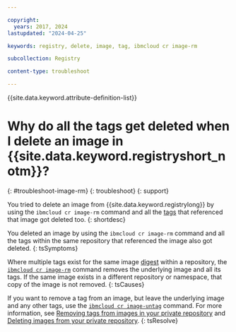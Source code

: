 ```yaml
---

copyright:
  years: 2017, 2024
lastupdated: "2024-04-25"

keywords: registry, delete, image, tag, ibmcloud cr image-rm

subcollection: Registry

content-type: troubleshoot

---
```


{{site.data.keyword.attribute-definition-list}}

# Why do all the tags get deleted when I delete an image in {{site.data.keyword.registryshort_notm}}?
{: #troubleshoot-image-rm}
{: troubleshoot}
{: support}

You tried to delete an image from {{site.data.keyword.registrylong}} by using the `ibmcloud cr image-rm` command and all the [tags](/docs/Registry?topic=Registry-registry_overview#overview_elements_tag) that referenced that image got deleted too.
{: shortdesc}

You deleted an image by using the `ibmcloud cr image-rm` command and all the tags within the same repository that referenced the image also got deleted.
{: tsSymptoms}

Where multiple tags exist for the same image [digest](/docs/Registry?topic=Registry-registry_overview#overview_elements_digest) within a repository, the [`ibmcloud cr image-rm`](/docs/Registry?topic=Registry-containerregcli#bx_cr_image_rm) command removes the underlying image and all its tags. If the same image exists in a different repository or namespace, that copy of the image is not removed.
{: tsCauses}

If you want to remove a tag from an image, but leave the underlying image and any other tags, use the [`ibmcloud cr image-untag`](/docs/Registry?topic=Registry-containerregcli#bx_cr_image_untag) command. For more information, see [Removing tags from images in your private repository](/docs/Registry?topic=Registry-registry_images_#registry_images_untag) and [Deleting images from your private repository](/docs/Registry?topic=Registry-registry_images_#registry_images_remove).
{: tsResolve}

